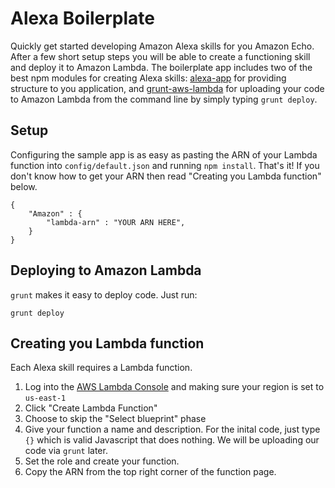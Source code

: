 # Alexa Boilerplate

Quickly get started developing Amazon Alexa skills for you Amazon Echo.  After a few short setup steps you will be able to create a functioning skill and deploy it to Amazon Lambda.  The boilerplate app includes two of the best npm modules for creating Alexa skills: [alexa-app](https://github.com/matt-kruse/alexa-app) for providing structure to you application, and [grunt-aws-lambda](https://github.com/Tim-B/grunt-aws-lambda) for uploading your code to Amazon Lambda from the command line by simply typing `grunt deploy`.


## Setup

Configuring the sample app is as easy as pasting the ARN of your Lambda function into `config/default.json` and running `npm install`. That's it! If you don't know how to get your ARN then read "Creating you Lambda function" below.

```
{
	"Amazon" : {
		"lambda-arn" : "YOUR ARN HERE",
	}
}
```

## Deploying to Amazon Lambda

`grunt` makes it easy to deploy code. Just run:

```
grunt deploy
```

## Creating you Lambda function

Each Alexa skill requires a Lambda function. 

1. Log into the [AWS Lambda Console](https://console.aws.amazon.com/lambda/home?region=us-east-1#/functions) and making sure your region is set to `us-east-1`
2. Click "Create Lambda Function"
3. Choose to skip the "Select blueprint" phase
4. Give your function a name and description. For the inital code, just type `{}` which is valid Javascript that does nothing. We will be uploading our code via `grunt` later.
5. Set the role and create your function.
6. Copy the ARN from the top right corner of the function page.
